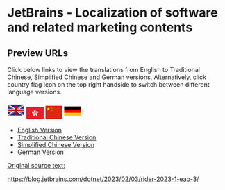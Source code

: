 # JetBrains - Localization of software and related marketing contents

## Preview URLs 
Click below links to view the translations from English to Traditional Chinese, Simplified Chinese and German versions. Alternatively, click country flag icon on the top right handside to switch between different language versions.  

<img src="https://github.com/wangyat15/JetBrains/blob/main/flag-en.png" width="40" height="auto"/>  <img src="https://github.com/wangyat15/JetBrains/blob/main/flag-zh.png" width="40" height="auto"/> <img src="https://github.com/wangyat15/JetBrains/blob/main/flag-cn.png" width="38" height="30"/> <img src="https://github.com/wangyat15/JetBrains/blob/main/flag-de.png" width="40" height="35"/>

+ [English Version](https://htmlpreview.github.io/?https://github.com/wangyat15/JetBrains/blob/main/rider-2023-1-eap-3_en.html)
+ [Traditional Chinese Version](https://htmlpreview.github.io/?https://github.com/wangyat15/JetBrains/blob/main/rider-2023-1-eap-3_zh.html)
+ [Simplified Chinese Version](https://htmlpreview.github.io/?https://github.com/wangyat15/JetBrains/blob/main/rider-2023-1-eap-3_cn.html)
+ [German Version](https://htmlpreview.github.io/?https://github.com/wangyat15/JetBrains/blob/main/rider-2023-1-eap-3_de.html)

[Original source text:](https://blog.jetbrains.com/dotnet/2023/02/03/rider-2023-1-eap-3/)

https://blog.jetbrains.com/dotnet/2023/02/03/rider-2023-1-eap-3/

